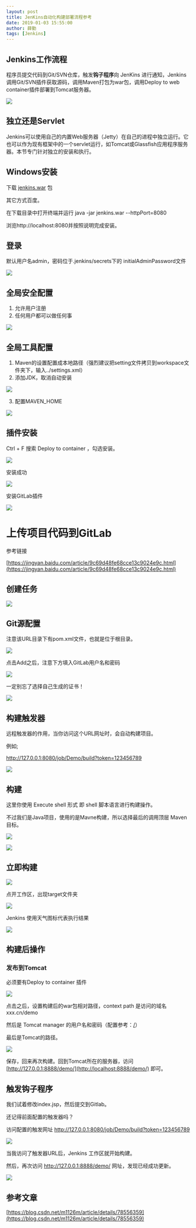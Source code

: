 ```yaml
---
layout: post
title: JenKins自动化构建部署流程参考
date: 2019-01-03 15:55:00
author: 薛勤
tags: [Jenkins]
---
```

## Jenkins工作流程

程序员提交代码到Git/SVN仓库，触发**钩子程序**向 JenKins 进行通知，Jenkins 调用Git/SVN插件获取源码，调用Maven打包为war包，调用Deploy to web container插件部署到Tomcat服务器。

![](./20190103JenKins自动化构建部署流程参考/1136672-20190103154901046-1953296147.png)

## 独立还是Servlet

Jenkins可以使用自己的内置Web服务器（Jetty）在自己的进程中独立运行。它也可以作为现有框架中的一个servlet运行，如Tomcat或Glassfish应用程序服务器。本节专门针对独立的安装和执行。

## Windows安装

下载 [jenkins.war](http://mirrors.jenkins.io/windows/latest) 包

其它方式百度。

在下载目录中打开终端并运行 java -jar jenkins.war --httpPort=8080

浏览http://localhost:8080并按照说明完成安装。

## 登录

默认用户名admin，密码位于.jenkins/secrets下的 initialAdminPassword文件

![](./20190103JenKins自动化构建部署流程参考/1136672-20190103155008589-60433226.png)


## 全局安全配置

1. 允许用户注册
2. 任何用户都可以做任何事

![](./20190103JenKins自动化构建部署流程参考/1136672-20190103155022078-1911596820.png)


## 全局工具配置

1. Maven的设置配置成本地路径（强烈建议把setting文件拷贝到workspace文件夹下，输入../settings.xml）
2. 添加JDK，取消自动安装

![](./20190103JenKins自动化构建部署流程参考/1136672-20190103155040519-688864799.png)


3. 配置MAVEN_HOME

![](./20190103JenKins自动化构建部署流程参考/1136672-20190103155052813-1654509940.png)


## 插件安装

Ctrl + F 搜索 Deploy to container ，勾选安装。

![](./20190103JenKins自动化构建部署流程参考/1136672-20190103155107736-458617545.png)


安装成功

![](./20190103JenKins自动化构建部署流程参考/1136672-20190103155118957-120272110.png)


安装GitLab插件

![](./20190103JenKins自动化构建部署流程参考/1136672-20190103155130727-1531521311.png)


# 上传项目代码到GitLab

参考链接

[https://jingyan.baidu.com/article/9c69d48fe68cce13c9024e9c.html](https://jingyan.baidu.com/article/9c69d48fe68cce13c9024e9c.html)



## 创建任务

![](./20190103JenKins自动化构建部署流程参考/1136672-20190103155149169-618527889.png)


## Git源配置

注意该URL目录下有pom.xml文件，也就是位于根目录。

![](./20190103JenKins自动化构建部署流程参考/1136672-20190103155204216-1944611104.png)


点击Add之后，注意下方填入GitLab用户名和密码

![](./20190103JenKins自动化构建部署流程参考/1136672-20190103155216856-551916360.png)


一定别忘了选择自己生成的证书！


![](./20190103JenKins自动化构建部署流程参考/1136672-20190103155228980-1654562229.png)


## 构建触发器

远程触发器的作用，当你访问这个URL网址时，会自动构建项目。

例如;

http://127.0.0.1:8080/job/Demo/build?token=123456789

![](./20190103JenKins自动化构建部署流程参考/1136672-20190103155245028-836232568.png)


## 构建

这里你使用 Execute shell 形式 即 shell 脚本语言进行构建操作。

不过我们是Java项目，使用的是Mavne构建，所以选择最后的调用顶层 Maven 目标。

![](./20190103JenKins自动化构建部署流程参考/1136672-20190103155257324-990129353.png)


![](./20190103JenKins自动化构建部署流程参考/1136672-20190103155306749-1174010112.png)


## 立即构建

![](./20190103JenKins自动化构建部署流程参考/1136672-20190103155319122-107402817.png)


点开工作区，出现target文件夹


![](./20190103JenKins自动化构建部署流程参考/1136672-20190103155329472-206807220.png)


Jenkins 使用天气图标代表执行结果

![](./20190103JenKins自动化构建部署流程参考/1136672-20190103155341565-463855972.png)


## 构建后操作

### 发布到Tomcat

必须要有Deploy to container 插件

![](./20190103JenKins自动化构建部署流程参考/1136672-20190103155352701-1211243008.png)


点击之后，设置构建后的war包相对路径，context path 是访问的域名xxx.cn/demo

然后是 Tomcat manager 的用户名和密码（配置参考：[/](/)）

最后是Tomcat的路径。


![](./20190103JenKins自动化构建部署流程参考/1136672-20190103155402677-1408859114.png)



保存，回来再次构建。回到Tomcat所在的服务器，访问 [http://127.0.0.1:8888/demo/](http://localhost:8888/demo/) 即可。

## 触发钩子程序

我们试着修改index.jsp，然后提交到Gitlab。

还记得前面配置的触发器吗？

访问配置的触发网址 http://127.0.0.1:8080/job/Demo/build?token=123456789


![](./20190103JenKins自动化构建部署流程参考/1136672-20190103155413262-726471469.png)


当我访问了触发器URL后，Jenkins 工作区就开始构建。

然后，再次访问 http://127.0.0.1:8888/demo/ 网址，发现已经成功更新。


![](./20190103JenKins自动化构建部署流程参考/1136672-20190103155425824-1250590960.png)


## 参考文章

[https://blog.csdn.net/m1126m/article/details/78556359](https://blog.csdn.net/m1126m/article/details/78556359)


